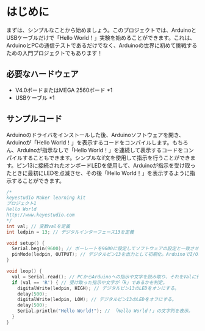 # はじめに

まずは、シンプルなことから始めましょう。このプロジェクトでは、ArduinoとUSBケーブルだけで「Hello World！」実験を始めることができます。これは、ArduinoとPCの通信テストであるだけでなく、Arduinoの世界に初めて挑戦するための入門プロジェクトでもあります！

## 必要なハードウェア

- V4.0ボードまたはMEGA 2560ボード *1
- USBケーブル *1

## サンプルコード

Arduinoのドライバをインストールした後、Arduinoソフトウェアを開き、Arduinoが「Hello World！」を表示するコードをコンパイルします。もちろん、Arduinoが指示なしで「Hello World！」を連続して表示するコードをコンパイルすることもできます。シンプルなif文を使用して指示を行うことができます。ピン13に接続されたオンボードLEDを使用して、Arduinoが指示を受け取ったときに最初にLEDを点滅させ、その後「Hello World！」を表示するように指示することができます。

```cpp
/*
keyestudio Maker learning kit
プロジェクト1
Hello World
http://www.keyestudio.com
*/
int val; // 変数valを定義
int ledpin = 13; // デジタルインターフェース13を定義

void setup() {
  Serial.begin(9600); // ボーレートを9600に設定してソフトウェアの設定と一致させる。特定のデバイス（例：Bluetooth）に接続する場合、ボーレートはそのデバイスと一致させる必要がある。
  pinMode(ledpin, OUTPUT); // デジタルピン13を出力として初期化。ArduinoでI/Oポートを使用する場合、このような設定が常に必要。
}

void loop() {
  val = Serial.read(); // PCからArduinoへの指示や文字を読み取り、それをValに代入する。
  if (val == 'R') { // 受け取った指示や文字が「R」であるかを判定。
    digitalWrite(ledpin, HIGH); // デジタルピン13のLEDをオンにする。
    delay(500);
    digitalWrite(ledpin, LOW); // デジタルピン13のLEDをオフにする。
    delay(500);
    Serial.println("Hello World!"); // 「Hello World！」の文字列を表示。
  }
}
